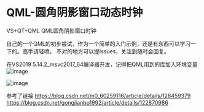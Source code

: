 # QML-圆角阴影窗口动态时钟
VS+QT+QML  QML圆角阴影窗口时钟

自己的一个QML的初步尝试，作为一个简单的入门示例，还是有东西可以学习一下的。高手请轻喷。
不对的地方可以提Issues，关注到随时会回复。

在VS2019   5.14.2_msvc2017_64编译器开发，记得把QML用到的库加入环境变量
![image](https://github.com/QuinnCoder/QML-/assets/38373100/26fd2de7-0ef6-43aa-b180-0733d88484c1)


![image](https://github.com/QuinnCoder/QML--round-corner-shadow-window-dynamic-clock/assets/38373100/9c067caf-4165-401b-8603-000a80f68cb2)


参考了链接 https://blog.csdn.net/m0_60259116/article/details/128459379
https://blog.csdn.net/gongjianbo1992/article/details/122870986
